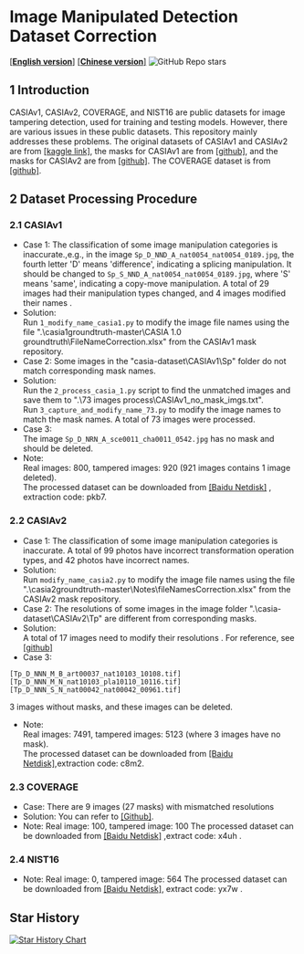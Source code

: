# Image Manipulated Detection Dataset Correction 
[[**English version**]](./README.md)  [[**Chinese version**]](./README-zh.md)   ![GitHub Repo stars](https://img.shields.io/github/stars/YanLi8858/Image-Manipulation-Dataset)


## 1 Introduction

CASIAv1, CASIAv2, COVERAGE, and NIST16 are public datasets for image tampering detection, used for training and testing models. However, there are various issues in these public datasets. This repository mainly addresses these problems. The original datasets of CASIAv1 and CASIAv2 are from [[kaggle link]](https://www.kaggle.com/datasets/sophatvathana/casia-dataset?select=CASIA1), the masks for CASIAv1 are from [[github]](https://github.com/CauchyComplete/casia1groundtruth), and the masks for CASIAv2 are from [[github]](https://github.com/CauchyComplete/casia2groundtruth). The COVERAGE dataset is from [[github]](https://github.com/wenbihan/coverage).


## 2 Dataset Processing Procedure

### 2.1 CASIAv1 
- Case 1: The classification of some image manipulation categories is inaccurate.,e.g., in the image  `Sp_D_NND_A_nat0054_nat0054_0189.jpg`, the fourth letter 'D' means 'difference', indicating a splicing manipulation. It should be changed to `Sp_S_NND_A_nat0054_nat0054_0189.jpg`, where 'S' means 'same', indicating a copy-move manipulation. A total of 29 images had their manipulation types changed, and 4 images modified their names .  
- Solution:  
Run `1_modify_name_casia1.py` to modify the image file names using the file ".\casia1groundtruth-master\CASIA 1.0 groundtruth\FileNameCorrection.xlsx" from the CASIAv1 mask repository.  
- Case 2: Some images in the "casia-dataset\CASIAv1\Sp" folder do not match corresponding mask names.  
- Solution:  
Run the `2_process_casia_1.py` script to find the unmatched images and save them to  ".\73 images process\CASIAv1_no_mask_imgs.txt".  
Run `3_capture_and_modify_name_73.py` to modify the image names to match the mask names. A total of 73 images were processed.  
- Case 3:  
The image `Sp_D_NRN_A_sce0011_cha0011_0542.jpg` has no mask and should be deleted.  
- Note:  
Real images: 800, tampered images: 920 (921 images contains 1 image deleted).  
The processed dataset can be downloaded from [[Baidu Netdisk]](https://pan.baidu.com/s/1iiIVKMuyNj75b8JFm8IQDA?pwd=pkb7) , extraction code: pkb7.


### 2.2 CASIAv2 

- Case 1: The classification of some image manipulation categories is inaccurate. A total of 99 photos have incorrect transformation operation types, and 42 photos have incorrect names.  
- Solution:  
Run `modify_name_casia2.py` to modify the image file names using the file ".\casia2groundtruth-master\Notes\fileNamesCorrection.xlsx" from the CASIAv2 mask repository.  
- Case 2: The resolutions of some images in the image folder  ".\casia-dataset\CASIAv2\Tp" are different from corresponding masks.  
- Solution:  
A total of 17 images need to modify their resolutions . For reference, see [[github]](https://github.com/SunnyHaze/IML-Dataset-Corrections/blob/main/README-zh.md)  
- Case 3: 

`[Tp_D_NNN_M_B_art00037_nat10103_10108.tif]`  
`[Tp_D_NNN_M_N_nat10103_pla10110_10116.tif]`  
`[Tp_D_NNN_S_N_nat00042_nat00042_00961.tif]` 

3 images without masks, and these images can be deleted.  
- Note:  
Real images: 7491, tampered images: 5123 (where 3 images have no mask).  
The processed dataset can be downloaded from [[Baidu Netdisk]](https://pan.baidu.com/s/1xlGanuW49gQE3hKvDkhulQ?pwd=c8m2),extraction code: c8m2.


### 2.3 COVERAGE 
- Case: There are 9 images (27 masks) with mismatched resolutions
- Solution: You can refer to [[Github]](https://github.com/SunnyHaze/IML-Dataset-Corrections).
- Note:
Real image: 100, tampered image: 100
The processed dataset can be downloaded  from [[Baidu Netdisk]](https://pan.baidu.com/s/1QWdvqoHUe972jV-jBc_7zQ?pwd=x4uh) ,extract code: x4uh .

### 2.4 NIST16 
- Note:
Real image: 0, tampered image: 564
The processed dataset can be downloaded  from 
[[Baidu Netdisk]](https://pan.baidu.com/s/1XMPZnnrO2lnyMhfvoGqdyA?pwd=yx7w), extract code:  yx7w .

## Star History

[![Star History Chart](https://api.star-history.com/svg?repos=YanLi8858/Image-Manipulation-Dataset&type=Date)](https://star-history.com/#YanLi8858/Image-Manipulation-Dataset&Date)
